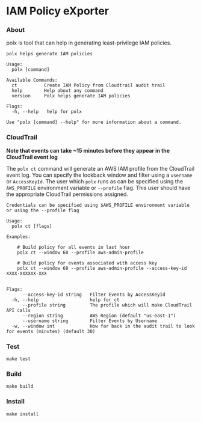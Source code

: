 # IAM Policy eXporter

### About

polx is tool that can help in generating least-privilege IAM policies.

```
polx helps generate IAM policies

Usage:
  polx [command]

Available Commands:
  ct          Create IAM Policy from Cloudtrail audit trail
  help        Help about any command
  version     Polx helps generate IAM policies

Flags:
  -h, --help   help for polx

Use "polx [command] --help" for more information about a command.
```

### CloudTrail

**Note that events can take ~15 minutes before they appear in the CloudTrail event log**

The `polx ct` command will generate an AWS IAM profile from the CloudTrail event log. You can specify the lookback window and filter
using a `username` or `AccessKeyId`. The user which `polx` runs as can be specified using the `AWS_PROFILE` environment variable or `--profile` flag. This user should have the appropriate CloudTrail permissions assigned.

```
Credentials can be specified using $AWS_PROFILE environment variable or using the --profile flag

Usage:
  polx ct [flags]

Examples:

	# Build policy for all events in last hour
	polx ct --window 60 --profile aws-admin-profile

	# Build policy for events associated with access key
	polx ct --window 60 --profile aws-admin-profile --access-key-id XXXX-XXXXXX-XXX


Flags:
      --access-key-id string   Filter Events by AccessKeyId
  -h, --help                   help for ct
      --profile string         The profile which will make CloudTrail API calls
      --region string          AWS Region (default "us-east-1")
      --username string        Filter Events by Username
  -w, --window int             How far back in the audit trail to look for events (minutes) (default 30)
```

### Test

`make test`

### Build

`make build`

### Install

`make install`
